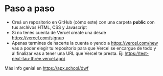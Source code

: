 # Paso a paso

- Creá un repositorio en GitHub (cómo este) con una carpeta **public** con tus archivos HTML, CSS y Javascript
- Si no tenés cuenta de Vercel create una desde https://vercel.com/signup
- Apenas termines de hacerte la cuenta o yendo a https://vercel.com/new vas a poder elegir tu repositorio para que Vercel se encargue de todo y al finalizar vas a tener una URL que Vercel te presta. Ej: https://test-next-tau-three.vercel.app/

Más info genial en https://apx.school/dwf
